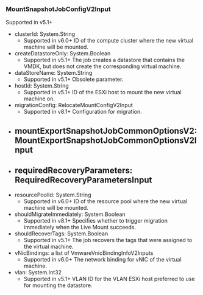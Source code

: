 ### MountSnapshotJobConfigV2Input
Supported in v5.1+

- clusterId: System.String
  - Supported in v6.0+
      ID of the compute cluster where the new virtual machine will be mounted.
- createDatastoreOnly: System.Boolean
  - Supported in v5.1+
      The job creates a datastore that contains the VMDK, but does not create the corresponding virtual machine.
- dataStoreName: System.String
  - Supported in v5.1+
      Obsolete parameter.
- hostId: System.String
  - Supported in v5.1+
      ID of the ESXi host to mount the new virtual machine on.
- migrationConfig: RelocateMountConfigV2Input
  - Supported in v8.1+
      Configuration for migration.
- mountExportSnapshotJobCommonOptionsV2: MountExportSnapshotJobCommonOptionsV2Input
  - 
- requiredRecoveryParameters: RequiredRecoveryParametersInput
  - 
- resourcePoolId: System.String
  - Supported in v6.0+
      ID of the resource pool where the new virtual machine will be mounted.
- shouldMigrateImmediately: System.Boolean
  - Supported in v8.1+
      Specifies whether to trigger migration immediately when the Live Mount succeeds.
- shouldRecoverTags: System.Boolean
  - Supported in v5.1+
      The job recovers the tags that were assigned to the virtual machine.
- vNicBindings: a list of VmwareVnicBindingInfoV2Inputs
  - Supported in v6.0+
      The network binding for vNIC of the virtual machine.
- vlan: System.Int32
  - Supported in v5.1+
      VLAN ID for the VLAN ESXi host preferred to use for mounting the datastore.
